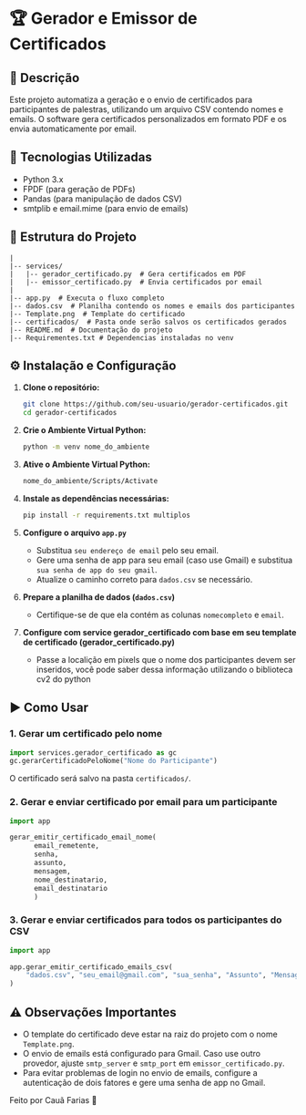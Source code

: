 # 🏆 Gerador e Emissor de Certificados

## 📝 Descrição
Este projeto automatiza a geração e o envio de certificados para participantes de palestras, utilizando um arquivo CSV contendo nomes e emails. O software gera certificados personalizados em formato PDF e os envia automaticamente por email.

## 🚀 Tecnologias Utilizadas
- Python 3.x
- FPDF (para geração de PDFs)
- Pandas (para manipulação de dados CSV)
- smtplib e email.mime (para envio de emails)

## 📂 Estrutura do Projeto
```
|
|-- services/
|   |-- gerador_certificado.py  # Gera certificados em PDF
|   |-- emissor_certificado.py  # Envia certificados por email
|
|-- app.py  # Executa o fluxo completo
|-- dados.csv  # Planilha contendo os nomes e emails dos participantes
|-- Template.png  # Template do certificado
|-- certificados/  # Pasta onde serão salvos os certificados gerados
|-- README.md  # Documentação do projeto
|-- Requirementes.txt # Dependencias instaladas no venv
```

## ⚙️ Instalação e Configuração

1. **Clone o repositório:**
   ```bash
   git clone https://github.com/seu-usuario/gerador-certificados.git
   cd gerador-certificados
   ```

2. **Crie o Ambiente Virtual Python:**
   ```bash
   python -m venv nome_do_ambiente
   ```

3. **Ative o Ambiente Virtual Python:**
   ```bash
   nome_do_ambiente/Scripts/Activate
   ```
   
4. **Instale as dependências necessárias:**
   ```bash
   pip install -r requirements.txt multiplos
   ```

5. **Configure o arquivo `app.py`**
   - Substitua `seu endereço de email` pelo seu email.
   - Gere uma senha de app para seu email (caso use Gmail) e substitua `sua senha de app do seu gmail`.
   - Atualize o caminho correto para `dados.csv` se necessário.
   
6. **Prepare a planilha de dados (`dados.csv`)**
   - Certifique-se de que ela contém as colunas `nomecompleto` e `email`.

7. **Configure com service gerador_certificado com base em seu template de certificado (gerador_certificado.py)**
   - Passe a localição em pixels que o nome dos participantes devem ser inseridos, você pode saber dessa informação utilizando o biblioteca cv2 do python

## ▶️ Como Usar

### 1. Gerar um certificado pelo nome
```python
import services.gerador_certificado as gc
gc.gerarCertificadoPeloNome("Nome do Participante")
```
O certificado será salvo na pasta `certificados/`.

### 2. Gerar e enviar certificado por email para um participante
```python
import app

gerar_emitir_certificado_email_nome(
      email_remetente,
      senha,
      assunto,
      mensagem,
      nome_destinatario,
      email_destinatario
      )
```

### 3. Gerar e enviar certificados para todos os participantes do CSV
```python
import app

app.gerar_emitir_certificado_emails_csv(
    "dados.csv", "seu_email@gmail.com", "sua_senha", "Assunto", "Mensagem"
)
```

## ⚠️ Observações Importantes
- O template do certificado deve estar na raiz do projeto com o nome `Template.png`.
- O envio de emails está configurado para Gmail. Caso use outro provedor, ajuste `smtp_server` e `smtp_port` em `emissor_certificado.py`.
- Para evitar problemas de login no envio de emails, configure a autenticação de dois fatores e gere uma senha de app no Gmail.

Feito por Cauã Farias 🚀

